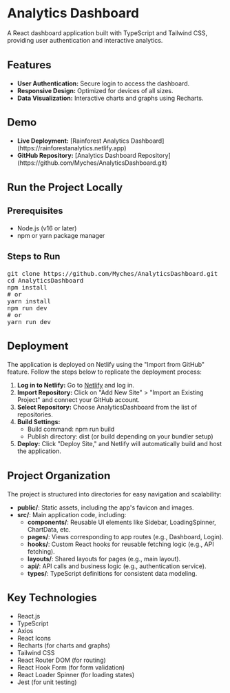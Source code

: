 <h1 style="font-size: 30px;">Analytics Dashboard</h1>
<p>A React dashboard application built with TypeScript and Tailwind CSS, providing user authentication and interactive analytics.</p>

<h2 style="font-size: 24px;">Features</h2>
<ul>
  <li><strong>User Authentication:</strong> Secure login to access the dashboard.</li>
  <li><strong>Responsive Design:</strong> Optimized for devices of all sizes.</li>
  <li><strong>Data Visualization:</strong> Interactive charts and graphs using Recharts.</li>
</ul>

<h2 style="font-size: 24px;">Demo</h2>
<ul>
  <li><strong>Live Deployment:</strong> [Rainforest Analytics Dashboard](https://rainforestanalytics.netlify.app)</li>
  <li><strong>GitHub Repository:</strong> [Analytics Dashboard Repository](https://github.com/Myches/AnalyticsDashboard.git)</li>
</ul>

<h2 style="font-size: 24px;">Run the Project Locally</h2>
<h3 style="font-size: 20px;">Prerequisites</h3>
<ul>
  <li>Node.js (v16 or later)</li>
  <li>npm or yarn package manager</li>
</ul>

<h3 style="font-size: 20px;">Steps to Run</h3>
<pre>
git clone https://github.com/Myches/AnalyticsDashboard.git
cd AnalyticsDashboard
npm install
# or
yarn install
npm run dev
# or
yarn run dev
</pre>

<h2 style="font-size: 24px;">Deployment</h2>
<p>The application is deployed on Netlify using the "Import from GitHub" feature. Follow the steps below to replicate the deployment process:</p>
<ol>
  <li><strong>Log in to Netlify:</strong> Go to <a href="https://www.netlify.com/">Netlify</a> and log in.</li>
  <li><strong>Import Repository:</strong> Click on "Add New Site" > "Import an Existing Project" and connect your GitHub account.</li>
  <li><strong>Select Repository:</strong> Choose AnalyticsDashboard from the list of repositories.</li>
  <li><strong>Build Settings:</strong>
    <ul>
      <li>Build command: npm run build</li>
      <li>Publish directory: dist (or build depending on your bundler setup)</li>
    </ul>
  </li>
  <li><strong>Deploy:</strong> Click "Deploy Site," and Netlify will automatically build and host the application.</li>
</ol>

<h2 style="font-size: 24px;">Project Organization</h2>
<p>The project is structured into directories for easy navigation and scalability:</p>
<ul>
  <li><strong>public/</strong>: Static assets, including the app's favicon and images.</li>
  <li><strong>src/</strong>: Main application code, including:
    <ul>
      <li><strong>components/</strong>: Reusable UI elements like Sidebar, LoadingSpinner, ChartData, etc.</li>
      <li><strong>pages/</strong>: Views corresponding to app routes (e.g., Dashboard, Login).</li>
      <li><strong>hooks/</strong>: Custom React hooks for reusable fetching logic (e.g., API fetching).</li>
      <li><strong>layouts/</strong>: Shared layouts for pages (e.g., main layout).</li>
      <li><strong>api/</strong>: API calls and business logic (e.g., authentication service).</li>
      <li><strong>types/</strong>: TypeScript definitions for consistent data modeling.</li>
    </ul>
  </li>
</ul>

<h2 style="font-size: 24px;">Key Technologies</h2>
<ul>
  <li>React.js</li>
  <li>TypeScript</li>
  <li>Axios</li>
  <li>React Icons</li>
  <li>Recharts (for charts and graphs)</li>
  <li>Tailwind CSS</li>
  <li>React Router DOM (for routing)</li>
  <li>React Hook Form (for form validation)</li>
  <li>React Loader Spinner (for loading states)</li>
  <li>Jest (for unit testing)</li>
</ul>
